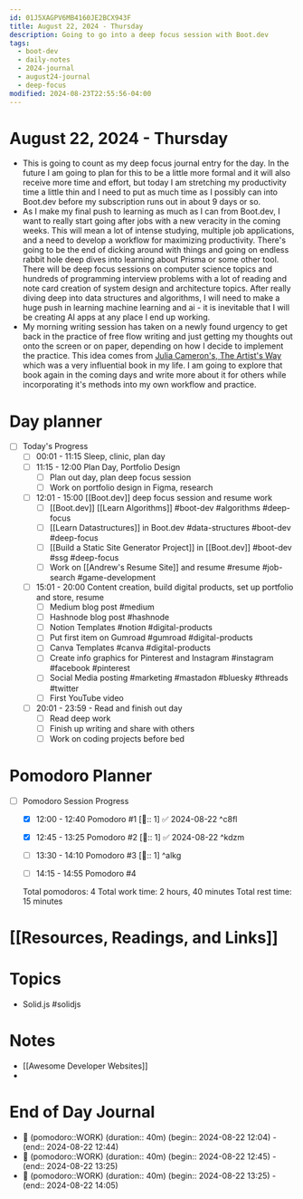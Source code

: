 ```yaml
---
id: 01J5XAGPV6MB4160JE2BCX943F
title: August 22, 2024 - Thursday
description: Going to go into a deep focus session with Boot.dev
tags:
  - boot-dev
  - daily-notes
  - 2024-journal
  - august24-journal
  - deep-focus
modified: 2024-08-23T22:55:56-04:00
---
```

# August 22, 2024 - Thursday
- This is going to count as my deep focus journal entry for the day. In the future I am going to plan for this to be a little more formal and it will also receive more time and effort, but today I am stretching my productivity time a little thin and I need to put as much time as I possibly can into Boot.dev before my subscription runs out in about 9 days or so. 
- As I make my final push to learning as much as I can from Boot.dev, I want to really start going after jobs with a new veracity in the coming weeks. This will mean a lot of intense studying, multiple job applications, and a need to develop a workflow for maximizing productivity. There's going to be the end of dicking around with things and going on endless rabbit hole deep dives into learning about Prisma or some other tool. There will be deep focus sessions on computer science topics and hundreds of programming interview problems with a lot of reading and note card creation of system design and architecture topics. After really diving deep into data structures and algorithms, I will need to make a huge push in learning machine learning and ai - it is inevitable that I will be creating AI apps at any place I end up working.
- My morning writing session has taken on a newly found urgency to get back in the practice of free flow writing and just getting my thoughts out onto the screen or on paper, depending on how I decide to implement the practice. This idea comes from [Julia Cameron's, The Artist's Way](https://juliacameronlive.com/the-artists-way/) which was a very influential book in my life. I am going to explore that book again in the coming days and write more about it for others while incorporating it's methods into my own workflow and practice. 
# Day planner
- [ ] Today's Progress
	- [ ] 00:01 - 11:15 Sleep, clinic, plan day
	- [ ] 11:15 - 12:00 Plan Day, Portfolio Design
		- [ ] Plan out day, plan deep focus session
		- [ ] Work on portfolio design in Figma, research
	- [ ] 12:01 - 15:00 [[Boot.dev]] deep focus session and resume work
		- [ ] [[Boot.dev]] [[Learn Algorithms]] #boot-dev #algorithms #deep-focus 
		- [ ] [[Learn Datastructures]] in Boot.dev #data-structures #boot-dev #deep-focus 
		- [ ] [[Build a Static Site Generator Project]] in [[Boot.dev]] #boot-dev #ssg #deep-focus 
		- [ ] Work on [[Andrew's Resume Site]] and resume #resume #job-search #game-development 
	- [ ] 15:01 - 20:00 Content creation, build digital products, set up portfolio and store, resume
		- [ ] Medium blog post #medium 
		- [ ] Hashnode blog post #hashnode 
		- [ ] Notion Templates #notion #digital-products
		- [ ] Put first item on Gumroad #gumroad #digital-products 
		- [ ] Canva Templates #canva #digital-products 
		- [ ] Create info graphics for Pinterest and Instagram #instagram #facebook #pinterest
		- [ ] Social Media posting #marketing #mastadon #bluesky #threads #twitter
		- [ ] First YouTube video
	- [ ] 20:01 - 23:59 - Read and finish out day
		- [ ] Read deep work
		- [ ] Finish up writing and share with others
		- [ ] Work on coding projects before bed

# Pomodoro Planner
- [ ] Pomodoro Session Progress
	- [x] 12:00 - 12:40 Pomodoro #1 [🍅:: 1] ✅ 2024-08-22 ^c8fl
	- [x] 12:45 - 13:25 Pomodoro #2 [🍅:: 1] ✅ 2024-08-22 ^kdzm
	- [ ] 13:30 - 14:10 Pomodoro #3 [🍅:: 1] ^alkg
	- [ ] 14:15 - 14:55 Pomodoro #4


  Total pomodoros: 4
  Total work time: 2 hours, 40 minutes
  Total rest time: 15 minutes

# [[Resources, Readings, and Links]]

# Topics
- Solid.js #solidjs
# Notes 
- [[Awesome Developer Websites]]
- 

# End of Day Journal
- 🍅 (pomodoro::WORK) (duration:: 40m) (begin:: 2024-08-22 12:04) - (end:: 2024-08-22 12:44)
- 🍅 (pomodoro::WORK) (duration:: 40m) (begin:: 2024-08-22 12:45) - (end:: 2024-08-22 13:25)
- 🍅 (pomodoro::WORK) (duration:: 40m) (begin:: 2024-08-22 13:25) - (end:: 2024-08-22 14:05)